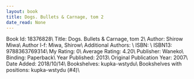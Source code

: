 ```yaml
---
layout: book
title: Dogs. Bullets & Carnage, tom 2
date_read: None
---
```


Book Id: 18376828\ 
Title: Dogs. Bullets & Carnage, tom 2\ 
Author: Shirow Miwa\ 
Author l-f: Miwa, Shirow\ 
Additional Authors: \ 
ISBN: \ 
ISBN13: 9788363769314\ 
My Rating: 0\ 
Average Rating: 4.20\ 
Publisher: Waneko\ 
Binding: Paperback\ 
Year Published: 2013\ 
Original Publication Year: 2007\ 
Date Added: 2018/10/14\ 
Bookshelves: kupka-wstydu\ 
Bookshelves with positions: kupka-wstydu (#4)\ 

